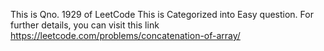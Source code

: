 This is Qno. 1929 of LeetCode
This is Categorized into Easy question.
For further details, you can visit this link https://leetcode.com/problems/concatenation-of-array/